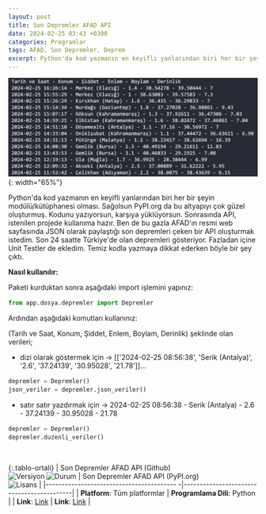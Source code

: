 ```yaml
---
layout: post
title: Son Depremler AFAD API
date: 2024-02-25 03:43 +0300
categories: Programlar
tags: AFAD, Son Depremler, Deprem
excerpt: Python'da kod yazmanın en keyifli yanlarından biri her bir şeyin modülü/kütüphanesi olması. Sağolsun PyPI.org da bu altyapıyı çok güzel oluşturmuş. Kodunu yazıyorsun, karşıya yüklüyorsu...
---
```


![son-depremler-afad-api](/images/programlar/son-depremler-afad-api.png){: width="65%"}

Python'da kod yazmanın en keyifli yanlarından biri her bir şeyin modülü/kütüphanesi olması. Sağolsun PyPI.org da bu altyapıyı çok güzel oluşturmuş. Kodunu yazıyorsun, karşıya yüklüyorsun. Sonrasında API, istenilen projede kullanıma hazır. Ben de bu gazla AFAD'ın resmi web sayfasında JSON olarak paylaştığı son depremleri çeken bir API oluşturmak istedim. Son 24 saatte Türkiye'de olan depremleri gösteriyor. Fazladan içine Unit Testler de ekledim. Temiz kodla yazmaya dikkat ederken böyle bir şey çıktı.

<b>Nasıl kullanılır:</b>

Paketi kurduktan sonra aşağıdaki import işlemini yapınız: <br>

```python
from app.dosya.depremler import Depremler
```

Ardından aşağıdaki komutları kullanınız:<br>

(Tarih ve Saat, Konum, Şiddet, Enlem, Boylam, Derinlik) şeklinde olan verileri;<br>

- dizi olarak göstermek için -> [['2024-02-25 08:56:38', 'Serik (Antalya)', '2.6', '37.24139', '30.95028', '21.78']]...<br>

```python
depremler = Depremler()
json_veriler = depremler.json_veriler()
```

- satır satır yazdırmak için -> 2024-02-25 08:56:38 - Serik (Antalya) - 2.6 - 37.24139 - 30.95028 - 21.78<br>

```python
depremler = Depremler()
depremler.duzenli_veriler()
```

<br>

{:.tablo-ortali}
| Son Depremler AFAD API (Github) <br>![Versiyon](https://img.shields.io/badge/Versiyon-1.00-blueviolet.svg?style=flat) ![Durum](https://img.shields.io/badge/Durum-Çalışıyor-success.svg?style=flat) | Son Depremler AFAD API (PyPI.org)<br>![Lisans](https://img.shields.io/badge/Lisans-MIT-blue.svg?style=flat) |
|----------------------------------------- -|-------------------------------------------|
| **Platform**: Tüm platformlar | **Programlama Dili**: Python |
| **Link**: [Link](https://github.com/umut-d/son-depremler-afad-api) | **Link**: [Link](https://pypi.org/project/son-depremler-afad-api/1.0.0/) |
